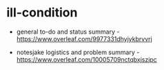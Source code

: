 # ill-condition

- general
	to-do and status summary - https://www.overleaf.com/9977331dhyjykbrvvrj	
	
- notesjake
	logistics and problem summary - https://www.overleaf.com/10005709nctqbxjszjpc